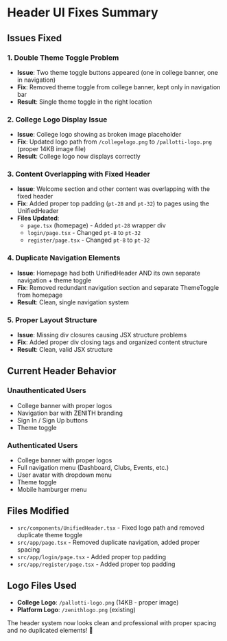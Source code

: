 # Header UI Fixes Summary

## Issues Fixed

### 1. **Double Theme Toggle Problem**
- **Issue**: Two theme toggle buttons appeared (one in college banner, one in navigation)
- **Fix**: Removed theme toggle from college banner, kept only in navigation bar
- **Result**: Single theme toggle in the right location

### 2. **College Logo Display Issue**
- **Issue**: College logo showing as broken image placeholder
- **Fix**: Updated logo path from `/collegelogo.png` to `/pallotti-logo.png` (proper 14KB image file)
- **Result**: College logo now displays correctly

### 3. **Content Overlapping with Fixed Header**
- **Issue**: Welcome section and other content was overlapping with the fixed header
- **Fix**: Added proper top padding (`pt-28` and `pt-32`) to pages using the UnifiedHeader
- **Files Updated**:
  - `page.tsx` (homepage) - Added `pt-28` wrapper div
  - `login/page.tsx` - Changed `pt-8` to `pt-32`  
  - `register/page.tsx` - Changed `pt-8` to `pt-32`

### 4. **Duplicate Navigation Elements**
- **Issue**: Homepage had both UnifiedHeader AND its own separate navigation + theme toggle
- **Fix**: Removed redundant navigation section and separate ThemeToggle from homepage
- **Result**: Clean, single navigation system

### 5. **Proper Layout Structure**
- **Issue**: Missing div closures causing JSX structure problems
- **Fix**: Added proper div closing tags and organized content structure
- **Result**: Clean, valid JSX structure

## Current Header Behavior

### Unauthenticated Users
- College banner with proper logos
- Navigation bar with ZENITH branding
- Sign In / Sign Up buttons
- Theme toggle

### Authenticated Users  
- College banner with proper logos
- Full navigation menu (Dashboard, Clubs, Events, etc.)
- User avatar with dropdown menu
- Theme toggle
- Mobile hamburger menu

## Files Modified
- `src/components/UnifiedHeader.tsx` - Fixed logo path and removed duplicate theme toggle
- `src/app/page.tsx` - Removed duplicate navigation, added proper spacing
- `src/app/login/page.tsx` - Added proper top padding
- `src/app/register/page.tsx` - Added proper top padding

## Logo Files Used
- **College Logo**: `/pallotti-logo.png` (14KB - proper image)
- **Platform Logo**: `/zenithlogo.png` (existing)

The header system now looks clean and professional with proper spacing and no duplicated elements! 🎉
